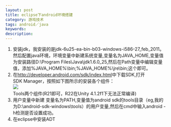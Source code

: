 ```yaml
---
layout: post
title: eclipse下android环境搭建
category: 游戏技术
tags: android／java
keywords: 
description: 
---
```


1.  安装jdk，我安装的是jdk-6u25-ea-bin-b03-windows-i586-27\_feb\_2011。然后配置java环境，环境变量中新建系统变量,变量名为JAVA\_HOME,变量值为安装路径D:\\Program Files\\Java\\jdk1.6.0\_25,然后在Path变量中编辑变量值，添加%JAVA\_HOME%\\bin;%JAVA\_HOME%\\jre\\bin;这个即可。
2.  在<http://developer.android.com/sdk/index.html>中下载SDK,打开SDK Manager，按照如下图所示的安装各个组件：\
     ![](http://files.note.sdo.com/XbPJ4~kr6rv9M70JY0070s)\
     Tools两个组件(R21即可，R22在Unity 4.1.2f1下无法正常编译)
3.  用户变量中新建 变量名为PATH,变量值为android
    sdk的tools目录（eg,我的为D:\\android-sdk-windows\\tools）的用户变量,然后在cmd中输入android -h检测是否设置成功。
4.  在eclipse中安装ADT








